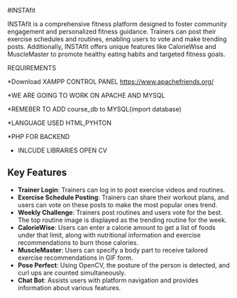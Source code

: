 #INSTAfit

INSTAfit is a comprehensive fitness platform designed to foster community engagement and personalized fitness guidance. Trainers can post their exercise schedules and routines, enabling users to vote and make trending posts. Additionally, INSTAfit offers unique features like CalorieWise and MuscleMaster to promote healthy eating habits and targeted fitness goals.

REQUIREMENTS 

*Download XAMPP CONTROL PANEL https://www.apachefriends.org/

*WE ARE GOING TO WORK ON APACHE AND MYSQL

*REMEBER TO ADD course_db to MYSQL(import database)

*LANGUAGE USED HTML,PYHTON

*PHP FOR BACKEND

* INLCUDE LIBRARIES OPEN CV 

## Key Features
- **Trainer Login**: Trainers can log in to post exercise videos and routines.
- **Exercise Schedule Posting**: Trainers can share their workout plans, and users can vote on these posts to make the most popular ones trend.
- **Weekly Challenge**: Trainers post routines and users vote for the best. The top routine image is displayed as the trending routine for the week.
- **CalorieWise**: Users can enter a calorie amount to get a list of foods under that limit, along with nutritional information and exercise recommendations to burn those calories.
- **MuscleMaster**: Users can specify a body part to receive tailored exercise recommendations in GIF form.
- **Pose Perfect**: Using OpenCV, the posture of the person is detected, and curl ups are counted simultaneously.
- **Chat Bot**: Assists users with platform navigation and provides information about various features.
